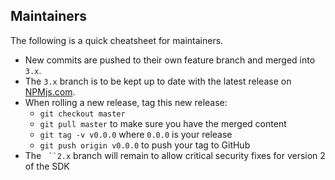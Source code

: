 ## Maintainers

The following is a quick cheatsheet for maintainers.

* New commits are pushed to their own feature branch and merged into `3.x`.
* The `3.x` branch is to be kept up to date with the latest release on [NPMjs.com](https://www.npmjs.com/).
* When rolling a new release, tag this new release:
    * `git checkout master`
    * `git pull master` to make sure you have the merged content
    * `git tag -v v0.0.0` where `0.0.0` is your release
    * `git push origin v0.0.0` to push your tag to GitHub
* The ` ``2.x` branch will remain to allow critical security fixes for version 2 of the SDK
